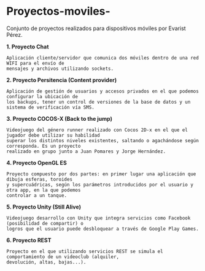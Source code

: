 # Proyectos-moviles-
Conjunto de proyectos realizados para dispositivos móviles por Evarist Pérez.

  **1. Proyecto Chat**
  
    Aplicación cliente/servidor que comunica dos móviles dentro de una red WIFI para el envío de 
    mensajes y archivos utilizando sockets.
    
  **2. Proyecto Persitencia (Content provider)**
    
    Aplicación de gestión de usuarios y accesos privados en el que podemos configurar la ubicación de 
    los backups, tener un control de versiones de la base de datos y un sistema de verificación vía SMS.
    
    
  **3. Proyecto COCOS-X (Back to the jump)**
  
    Videojuego del género runner realizado con Cocos 2D-x en el que el jugador debe utilizar su habilidad 
    superar los distintos niveles existentes, saltando o agachándose según corresponda. Es un proyecto 
    realizado en grupo junto a Juan Pomares y Jorge Hernández.
    
  **4. Proyecto OpenGL ES**
  
    Proyecto compuesto por dos partes: en primer lugar una aplicación que dibuja esferas, toroides 
    y supercuádricas, según los parámetros introducidos por el usuario y otra app, en la que podemos 
    controlar a un tanque.
    
  **5. Proyecto Unity (Still Alive)**
  
    Videojuego desarrollo con Unity que integra servicios como Facebook (posibilidad de compartir) o 
    logros que el usuario puede desbloquear a través de Google Play Games.
    
  **6. Proyecto REST**
  
    Proyecto en el que utilizando servicios REST se simula el comportamiento de un videoclub (alquiler, 
    devolución, altas, bajas...).



